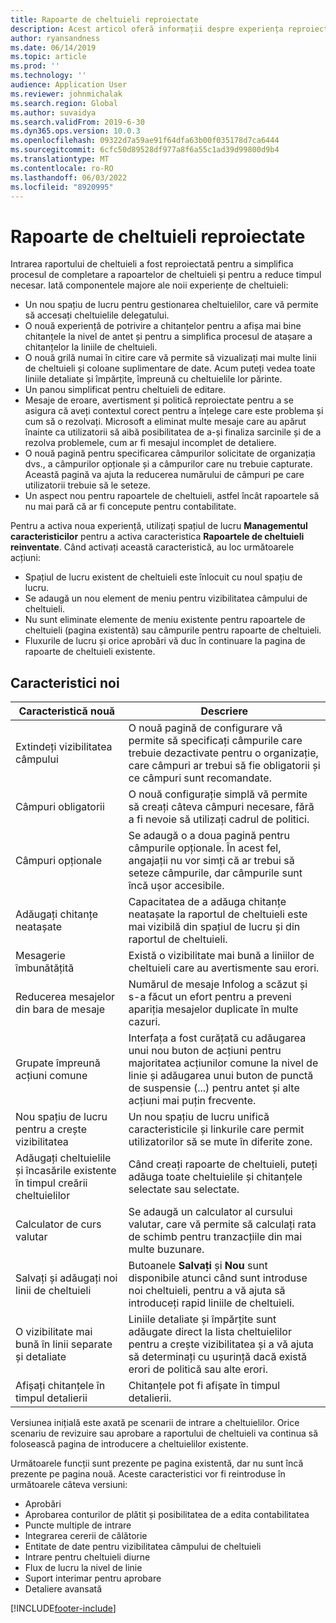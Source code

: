 ```yaml
---
title: Rapoarte de cheltuieli reproiectate
description: Acest articol oferă informații despre experiența reproiectată și reimaginată pentru înregistrarea raportului de cheltuieli.
author: ryansandness
ms.date: 06/14/2019
ms.topic: article
ms.prod: ''
ms.technology: ''
audience: Application User
ms.reviewer: johnmichalak
ms.search.region: Global
ms.author: suvaidya
ms.search.validFrom: 2019-6-30
ms.dyn365.ops.version: 10.0.3
ms.openlocfilehash: 09322d7a59ae91f64dfa63b00f035178d7ca6444
ms.sourcegitcommit: 6cfc50d89528df977a8f6a55c1ad39d99800d9b4
ms.translationtype: MT
ms.contentlocale: ro-RO
ms.lasthandoff: 06/03/2022
ms.locfileid: "8920995"
---
```

# <a name="redesigned-expense-reports"></a>Rapoarte de cheltuieli reproiectate

Intrarea raportului de cheltuieli a fost reproiectată pentru a simplifica procesul de completare a rapoartelor de cheltuieli și pentru a reduce timpul necesar. Iată componentele majore ale noii experiențe de cheltuieli:

- Un nou spațiu de lucru pentru gestionarea cheltuielilor, care vă permite să accesați cheltuielile delegatului.
- O nouă experiență de potrivire a chitanțelor pentru a afișa mai bine chitanțele la nivel de antet și pentru a simplifica procesul de atașare a chitanțelor la liniile de cheltuieli.
- O nouă grilă numai în citire care vă permite să vizualizați mai multe linii de cheltuieli și coloane suplimentare de date. Acum puteți vedea toate liniile detaliate și împărțite, împreună cu cheltuielile lor părinte.
- Un panou simplificat pentru cheltuieli de editare.
- Mesaje de eroare, avertisment și politică reproiectate pentru a se asigura că aveți contextul corect pentru a înțelege care este problema și cum să o rezolvați. Microsoft a eliminat multe mesaje care au apărut înainte ca utilizatorii să aibă posibilitatea de a-și finaliza sarcinile și de a rezolva problemele, cum ar fi mesajul incomplet de detaliere.
- O nouă pagină pentru specificarea câmpurilor solicitate de organizația dvs., a câmpurilor opționale și a câmpurilor care nu trebuie capturate. Această pagină va ajuta la reducerea numărului de câmpuri pe care utilizatorii trebuie să le seteze.
- Un aspect nou pentru rapoartele de cheltuieli, astfel încât rapoartele să nu mai pară că ar fi concepute pentru contabilitate.

Pentru a activa noua experiență, utilizați spațiul de lucru **Managementul caracteristicilor** pentru a activa caracteristica **Rapoartele de cheltuieli reinventate**. Când activați această caracteristică, au loc următoarele acțiuni:

- Spațiul de lucru existent de cheltuieli este înlocuit cu noul spațiu de lucru.
- Se adaugă un nou element de meniu pentru vizibilitatea câmpului de cheltuieli.
- Nu sunt eliminate elemente de meniu existente pentru rapoartele de cheltuieli (pagina existentă) sau câmpurile pentru rapoarte de cheltuieli.
- Fluxurile de lucru și orice aprobări vă duc în continuare la pagina de rapoarte de cheltuieli existente.

## <a name="new-features"></a>Caracteristici noi

| Caracteristică nouă | Descriere |
|---|----|
| Extindeți vizibilitatea câmpului | O nouă pagină de configurare vă permite să specificați câmpurile care trebuie dezactivate pentru o organizație, care câmpuri ar trebui să fie obligatorii și ce câmpuri sunt recomandate. |
| Câmpuri obligatorii | O nouă configurație simplă vă permite să creați câteva câmpuri necesare, fără a fi nevoie să utilizați cadrul de politici. |
| Câmpuri opționale | Se adaugă o a doua pagină pentru câmpurile opționale. În acest fel, angajații nu vor simți că ar trebui să seteze câmpurile, dar câmpurile sunt încă ușor accesibile. |
| Adăugați chitanțe neatașate | Capacitatea de a adăuga chitanțe neatașate la raportul de cheltuieli este mai vizibilă din spațiul de lucru și din raportul de cheltuieli. |
| Mesagerie îmbunătățită | Există o vizibilitate mai bună a liniilor de cheltuieli care au avertismente sau erori. |
| Reducerea mesajelor din bara de mesaje| Numărul de mesaje Infolog a scăzut și s-a făcut un efort pentru a preveni apariția mesajelor duplicate în multe cazuri. |
| Grupate împreună acțiuni comune | Interfața a fost curățată cu adăugarea unui nou buton de acțiuni pentru majoritatea acțiunilor comune la nivel de linie și adăugarea unui buton de punctă de suspensie (...) pentru antet și alte acțiuni mai puțin frecvente. |
| Nou spațiu de lucru pentru a crește vizibilitatea | Un nou spațiu de lucru unifică caracteristicile și linkurile care permit utilizatorilor să se mute în diferite zone. |
| Adăugați cheltuielile și încasările existente în timpul creării cheltuielilor | Când creați rapoarte de cheltuieli, puteți adăuga toate cheltuielile și chitanțele selectate sau selectate. |
| Calculator de curs valutar | Se adaugă un calculator al cursului valutar, care vă permite să calculați rata de schimb pentru tranzacțiile din mai multe buzunare. |
| Salvați și adăugați noi linii de cheltuieli | Butoanele **Salvați** și **Nou** sunt disponibile atunci când sunt introduse noi cheltuieli, pentru a vă ajuta să introduceți rapid liniile de cheltuieli. |
| O vizibilitate mai bună în linii separate și detaliate | Liniile detaliate și împărțite sunt adăugate direct la lista cheltuielilor pentru a crește vizibilitatea și a vă ajuta să determinați cu ușurință dacă există erori de politică sau alte erori. |
| Afișați chitanțele în timpul detalierii | Chitanțele pot fi afișate în timpul detalierii. |

Versiunea inițială este axată pe scenarii de intrare a cheltuielilor. Orice scenariu de revizuire sau aprobare a raportului de cheltuieli va continua să folosească pagina de introducere a cheltuielilor existente.

Următoarele funcții sunt prezente pe pagina existentă, dar nu sunt încă prezente pe pagina nouă. Aceste caracteristici vor fi reintroduse în următoarele câteva versiuni:

- Aprobări
- Aprobarea conturilor de plătit și posibilitatea de a edita contabilitatea
- Puncte multiple de intrare
- Integrarea cererii de călătorie
- Entitate de date pentru vizibilitatea câmpului de cheltuieli
- Intrare pentru cheltuieli diurne
- Flux de lucru la nivel de linie
- Suport interimar pentru aprobare
- Detaliere avansată


[!INCLUDE[footer-include](../includes/footer-banner.md)]